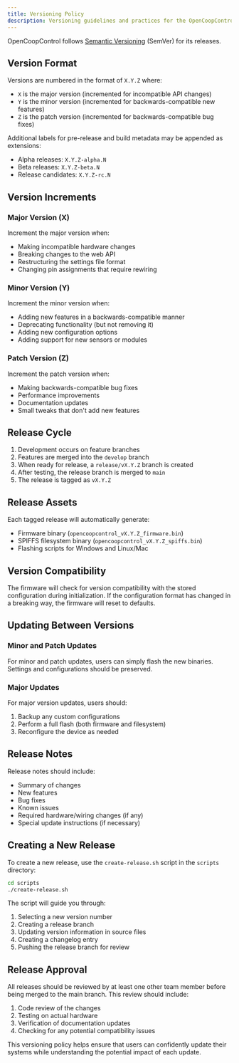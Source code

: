 ```yaml
---
title: Versioning Policy
description: Versioning guidelines and practices for the OpenCoopControl project.
---
```


OpenCoopControl follows [Semantic Versioning](https://semver.org/) (SemVer) for its releases.

## Version Format

Versions are numbered in the format of `X.Y.Z` where:

- `X` is the major version (incremented for incompatible API changes)
- `Y` is the minor version (incremented for backwards-compatible new features)
- `Z` is the patch version (incremented for backwards-compatible bug fixes)

Additional labels for pre-release and build metadata may be appended as extensions:

- Alpha releases: `X.Y.Z-alpha.N`
- Beta releases: `X.Y.Z-beta.N`
- Release candidates: `X.Y.Z-rc.N`

## Version Increments

### Major Version (X)

Increment the major version when:

- Making incompatible hardware changes
- Breaking changes to the web API
- Restructuring the settings file format
- Changing pin assignments that require rewiring

### Minor Version (Y)

Increment the minor version when:

- Adding new features in a backwards-compatible manner
- Deprecating functionality (but not removing it)
- Adding new configuration options
- Adding support for new sensors or modules

### Patch Version (Z)

Increment the patch version when:

- Making backwards-compatible bug fixes
- Performance improvements
- Documentation updates
- Small tweaks that don't add new features

## Release Cycle

1. Development occurs on feature branches
2. Features are merged into the `develop` branch
3. When ready for release, a `release/vX.Y.Z` branch is created
4. After testing, the release branch is merged to `main`
5. The release is tagged as `vX.Y.Z`

## Release Assets

Each tagged release will automatically generate:

- Firmware binary (`opencoopcontrol_vX.Y.Z_firmware.bin`)
- SPIFFS filesystem binary (`opencoopcontrol_vX.Y.Z_spiffs.bin`)
- Flashing scripts for Windows and Linux/Mac

## Version Compatibility

The firmware will check for version compatibility with the stored configuration during initialization. If the configuration format has changed in a breaking way, the firmware will reset to defaults.

## Updating Between Versions

### Minor and Patch Updates

For minor and patch updates, users can simply flash the new binaries. Settings and configurations should be preserved.

### Major Updates

For major version updates, users should:

1. Backup any custom configurations
2. Perform a full flash (both firmware and filesystem)
3. Reconfigure the device as needed

## Release Notes

Release notes should include:

- Summary of changes
- New features
- Bug fixes
- Known issues
- Required hardware/wiring changes (if any)
- Special update instructions (if necessary)

## Creating a New Release

To create a new release, use the `create-release.sh` script in the `scripts` directory:

```bash
cd scripts
./create-release.sh
```

The script will guide you through:

1. Selecting a new version number
2. Creating a release branch
3. Updating version information in source files
4. Creating a changelog entry
5. Pushing the release branch for review

## Release Approval

All releases should be reviewed by at least one other team member before being merged to the main branch. This review should include:

1. Code review of the changes
2. Testing on actual hardware
3. Verification of documentation updates
4. Checking for any potential compatibility issues

This versioning policy helps ensure that users can confidently update their systems while understanding the potential impact of each update.
